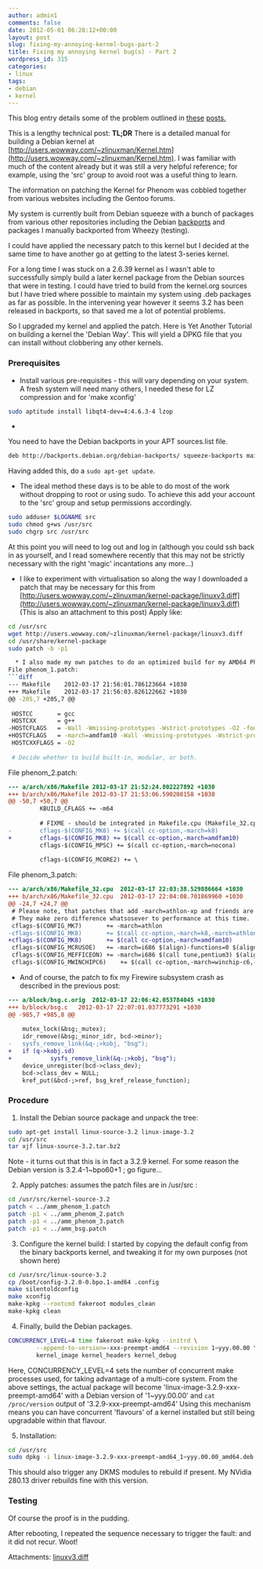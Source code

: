 ```yaml
---
author: admin1
comments: false
date: 2012-05-01 06:28:12+00:00
layout: post
slug: fixing-my-annoying-kernel-bugs-part-2
title: Fixing my annoying kernel bug(s) - Part 2
wordpress_id: 315
categories:
- linux
tags:
- debian
- kernel
---
```


This blog entry details some of the problem outlined in [these](/2012/patching-and-building-a-custom-linux-kernel-in-debian/) [posts.](2012/fixing-my-annoying-kernel-bugs-part-1/)

This is a lengthy technical post:
**TL;DR**
There is a detailed manual for building a Debian kernel at [http://users.wowway.com/~zlinuxman/Kernel.htm](http://users.wowway.com/~zlinuxman/Kernel.htm).  I was familiar with much of the content already but it was still a very helpful reference; for example, using the 'src' group to avoid root was a useful thing to learn.

The information on patching the Kernel for Phenom was cobbled together from various websites including the Gentoo forums.

My system is currently built from Debian squeeze with a bunch of packages from various other repositories including the Debian [backports](backports.debian.org) and packages I manually backported from Wheezy (testing).

I could have applied the necessary patch to this kernel but I decided at the same time to have another go at getting to the latest 3-series kernel.

For a long time I was stuck on a 2.6.39 kernel as I wasn't able to successfully simply build a later kernel package from the Debian sources that were in testing. I could have tried to build from the kernel.org sources but I have tried where possible to maintain my system using .deb packages as far as possible. In the intervening year however it seems 3.2 has been released in backports, so that saved me a lot of potential problems.

So I upgraded my kernel and applied the patch. Here is Yet Another Tutorial on building a kernel the 'Debian Way'. This will yield a DPKG file that you can install without clobbering any other kernels.



### Prerequisites






  * Install various pre-requisites - this will vary depending on your system.
A fresh system will need many others, I needed these for LZ compression and for 'make xconfig'
```bash
sudo aptitude install libqt4-dev=4:4.6.3-4 lzop
```

  * 
You need to have the Debian backports in your APT sources.list file. 
```bash
deb http://backports.debian.org/debian-backports/ squeeze-backports main contrib non-free
```
Having added this, do a `sudo apt-get update`.

  * The ideal method these days is to be able to do most of the work without dropping to root or using sudo.  To achieve this add your account to the 'src' group and setup permissions accordingly.
```bash
sudo adduser $LOGNAME src
sudo chmod g+ws /usr/src
sudo chgrp src /usr/src
```
At this point you will need to log out and log in (although you could ssh back in as yourself, and I read somewhere recently that this may not be strictly necessary with the right 'magic' incantations any more...)



  * I like to experiment with virtualisation so along the way I downloaded a patch that may be necessary for this from [http://users.wowway.com/~zlinuxman/kernel-package/linuxv3.diff](http://users.wowway.com/~zlinuxman/kernel-package/linuxv3.diff) (This is also an attachment to this post)
Apply like:
```bash
cd /usr/src
wget http://users.wowway.com/~zlinuxman/kernel-package/linuxv3.diff
cd /usr/share/kernel-package
sudo patch -b -p1 

  * I also made my own patches to do an optimized build for my AMD64 Phenom:
File phenom_1.patch:
```diff
--- Makefile	2012-03-17 21:56:01.786123664 +1030
+++ Makefile	2012-03-17 21:56:03.826122662 +1030
@@ -205,7 +205,7 @@
 
 HOSTCC       = gcc
 HOSTCXX      = g++
-HOSTCFLAGS   = -Wall -Wmissing-prototypes -Wstrict-prototypes -O2 -fomit-frame-pointer
+HOSTCFLAGS   = -march=amdfam10 -Wall -Wmissing-prototypes -Wstrict-prototypes -O2 -fomit-frame-pointer
 HOSTCXXFLAGS = -O2
 
 # Decide whether to build built-in, modular, or both.
```
File phenom_2.patch:
```diff
--- a/arch/x86/Makefile	2012-03-17 21:52:24.802227892 +1030
+++ b/arch/x86/Makefile	2012-03-17 21:53:06.590208158 +1030
@@ -50,7 +50,7 @@
         KBUILD_CFLAGS += -m64
 
         # FIXME - should be integrated in Makefile.cpu (Makefile_32.cpu)
-        cflags-$(CONFIG_MK8) += $(call cc-option,-march=k8)
+        cflags-$(CONFIG_MK8) += $(call cc-option,-march=amdfam10)
         cflags-$(CONFIG_MPSC) += $(call cc-option,-march=nocona)
 
         cflags-$(CONFIG_MCORE2) += \
```
File phenom_3.patch:
```diff
--- a/arch/x86/Makefile_32.cpu	2012-03-17 22:03:38.529886664 +1030
+++ b/arch/x86/Makefile_32.cpu	2012-03-17 22:04:08.701869960 +1030
@@ -24,7 +24,7 @@
 # Please note, that patches that add -march=athlon-xp and friends are pointless.
 # They make zero difference whatsosever to performance at this time.
 cflags-$(CONFIG_MK7)		+= -march=athlon
-cflags-$(CONFIG_MK8)		+= $(call cc-option,-march=k8,-march=athlon)
+cflags-$(CONFIG_MK8)		+= $(call cc-option,-march=amdfam10)
 cflags-$(CONFIG_MCRUSOE)	+= -march=i686 $(align)-functions=0 $(align)-jumps=0 $(align)-loops=0
 cflags-$(CONFIG_MEFFICEON)	+= -march=i686 $(call tune,pentium3) $(align)-functions=0 $(align)-jumps=0 $(align)-loops=0
 cflags-$(CONFIG_MWINCHIPC6)	+= $(call cc-option,-march=winchip-c6,-march=i586)
```



  * And of course, the patch to fix my Firewire subsystem crash as described in the previous post:
```diff
--- a/block/bsg.c.orig	2012-03-17 22:06:42.053784045 +1030
+++ b/block/bsg.c	2012-03-17 22:07:01.037773291 +1030
@@ -985,7 +985,8 @@
 
 	mutex_lock(&bsg;_mutex);
 	idr_remove(&bsg;_minor_idr, bcd->minor);
-	sysfs_remove_link(&q-;>kobj, "bsg");
+	if (q->kobj.sd)
+	        sysfs_remove_link(&q-;>kobj, "bsg");
 	device_unregister(bcd->class_dev);
 	bcd->class_dev = NULL;
 	kref_put(&bcd-;>ref, bsg_kref_release_function);
```




### Procedure






  1. Install the Debian source package and unpack the tree:
```bash
sudo apt-get install linux-source-3.2 linux-image-3.2
cd /usr/src
tar xjf linux-source-3.2.tar.bz2
```


Note - it turns out that this is in fact a 3.2.9 kernel.  For some reason the Debian version is 3.2.4-1~bpo60+1 ; go figure...

  2. Apply patches: assumes the patch files are in /usr/src :
```bash
cd /usr/src/kernel-source-3.2
patch < ../amm_phenom_1.patch
patch -p1 < ../amm_phenom_2.patch
patch -p1 < ../amm_phenom_3.patch
patch -p1 < ../amm_bsg.patch
```



  3. Configure the kernel build:
I started by copying the default config from the binary backports kernel, and tweaking it for my own purposes (not shown here)
```bash
cd /usr/src/linux-source-3.2
cp /boot/config-3.2.0-0.bpo.1-amd64 .config
make silentoldconfig
make xconfig
make-kpkg --rootcmd fakeroot modules_clean
make-kpkg clean
```



  4. Finally, build the Debian packages.
```bash
CONCURRENCY_LEVEL=4 time fakeroot make-kpkg --initrd \
        --append-to-version=-xxx-preempt-amd64 --revision 1~yyy.00.00 \
        kernel_image kernel_headers kernel_debug
```
Here, CONCURRENCY_LEVEL=4 sets the number of concurrent make processes used, for taking advantage of a multi-core system.
From the above settings, the actual package will become 'linux-image-3.2.9-xxx-preempt-amd64' with a Debian version of '1~yyy.00.00' and `cat /proc/version` output of '3.2.9-xxx-preempt-amd64'
Using this mechanism means you can have concurrent 'flavours' of a kernel installed but still being upgradable within that flavour.



  5. Installation:
```bash
cd /usr/src
sudo dpkg -i linux-image-3.2.9-xxx-preempt-amd64_1~yyy.00.00_amd64.deb linux-headers3.2.9-xxx-preempt-amd64_1~yyy.00.00_amd64.deb
```
This should also trigger any DKMS modules to rebuild if present.
My NVidia 280.13 driver rebuilds fine with this version.





### Testing


Of course the proof is in the pudding.

After rebooting, I repeated the sequence necessary to trigger the fault: and it did not recur. Woot!

Attachments:
[linuxv3.diff](/wp-content/uploads/2012/05/linuxv3.diff)
